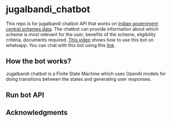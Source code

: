 # jugalbandi_chatbot
This repo is for jugalbandi chatbot API that works on [Indian government central schemes data](https://www.myscheme.gov.in/). The chatbot can provide information about which scheme is most relevant for the user, benefits of the scheme, eligibility criteria, documents required. [This video](https://www.youtube.com/watch?v=7sI6KJyYSrk) shows how to use this bot on whatsapp. You can chat with this bot using this [link](https://api.whatsapp.com/send/?phone=919667164605&text=hi).

## How the bot works?
Jugalbandi chatbot is a Finite State Machine which uses OpenAI models for doing transitions between the states and generating user responses.



## Run bot API

## Acknowledgments

